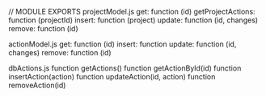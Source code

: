 // MODULE EXPORTS
  projectModel.js
    get: function (id)
    getProjectActions: function (projectId)
    insert: function (project)
    update: function (id, changes)
    remove: function (id)
  
  actionModel.js
    get: function (id) 
    insert: function 
    update: function (id, changes)
    remove: function (id) 

  dbActions.js
    function getActions() 
    function getActionById(id) 
    function insertAction(action) 
    function updateAction(id, action) 
    function removeAction(id) 